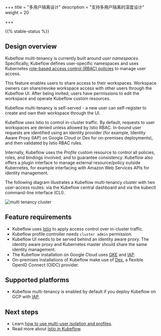 +++
title = "多用户隔离设计"
description = "支持多用户隔离的深度设计"
weight = 20
                    
+++

{{% stable-status %}}

## Design overview

Kubeflow multi-tenancy is currently built around *user namespaces*.
Specifically, Kubeflow defines user-specific namespaces and uses Kubernetes
[role-based access control (RBAC) policies](https://kubernetes.io/docs/reference/access-authn-authz/rbac/)
to manage user access.

This feature enables users to share access to their workspaces.
Workspace owners can share/revoke workspace access with other users through the 
Kubeflow UI.
After being invited, users have permissions to edit the workspace and operate 
Kubeflow custom resources.

Kubeflow multi-tenancy is self-served - a new user can self-register to create and own
their workspace through the UI.

Kubeflow uses Istio to control in-cluster traffic. By default, requests to user
workspaces are denied unless allowed by Istio RBAC. In-bound user requests are
identified using an identity provider (for example, Identity Aware Proxy (IAP) on
Google Cloud or Dex for on-premises deployments), and then validated by Istio RBAC rules.

Internally, Kubeflow uses the *Profile* custom resource to control all policies, roles, and bindings involved,
and to guarantee consistency. Kubeflow also offers a plugin interface to manage external resource/policy outside Kubernetes,
for example interfacing with Amazon Web Services APIs for identity management.

The following diagram illustrates a Kubeflow multi-tenancy cluster with two user-access routes:
via the Kubeflow central dashboard and via the kubectl command-line interface (CLI).

<img src="/docs/images/multi-tenancy-cluster.png"
  alt="multi tenancy cluster "
  class="mt-3 mb-3 border border-info rounded">

## Feature requirements
- Kubeflow uses [Istio](https://istio.io/) to apply access control over in-cluster traffic.
- Kubeflow profile controller needs `cluster admin` permission.
- Kubeflow UI needs to be served behind an identity aware proxy. The identity aware proxy and Kubernetes
master should share the same identity management.
- The Kubeflow installation on Google Cloud uses [GKE](https://cloud.google.com/kubernetes-engine) and [IAP](https://cloud.google.com/iap/docs/concepts-overview).
- On-premises installations of Kubeflow make use of [Dex](https://github.com/dexidp/dex), a flexible OpenID Connect (OIDC) provider.

## Supported platforms
* Kubeflow multi-tenancy is enabled by default if you deploy Kubeflow on GCP with [IAP](/docs/gke/deploy).

## Next steps

* Learn [how to use multi-user isolation and profiles](/docs/components/multi-tenancy/getting-started/).
* Read more about [Istio in Kubeflow](/docs/external-add-ons/istio/istio-in-kubeflow/).
